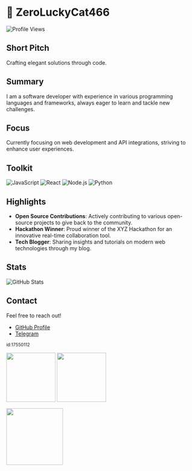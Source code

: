 # 🎉 ZeroLuckyCat466

![Profile Views](https://komarev.com/ghpvc/?username=zerroluckycat466&label=Profile%20Views&color=blue&style=flat)

## Short Pitch
Crafting elegant solutions through code.

## Summary
I am a software developer with experience in various programming languages and frameworks, always eager to learn and tackle new challenges.

## Focus
Currently focusing on web development and API integrations, striving to enhance user experiences.

## Toolkit
![JavaScript](https://img.shields.io/badge/JavaScript-FFEA00?style=flat&logo=javascript&logoColor=black) ![React](https://img.shields.io/badge/React-61DAFB?style=flat&logo=react&logoColor=black) ![Node.js](https://img.shields.io/badge/Node.js-68A063?style=flat&logo=node.js&logoColor=white) ![Python](https://img.shields.io/badge/Python-3776AB?style=flat&logo=python&logoColor=white) 

## Highlights
- **Open Source Contributions**: Actively contributing to various open-source projects to give back to the community.
- **Hackathon Winner**: Proud winner of the XYZ Hackathon for an innovative real-time collaboration tool.
- **Tech Blogger**: Sharing insights and tutorials on modern web technologies through my blog.

## Stats
![GitHub Stats](https://github-readme-stats.vercel.app/api?username=zerroluckycat466&show_icons=true&theme=radical)

## Contact
Feel free to reach out!
- [GitHub Profile](https://github.com/zerroluckycat466)
- [Telegram](https://t.me/zerroluckycat466)

<sub>id:17550112</sub>

<p><img src="https://github-readme-stats.vercel.app/api/top-langs/?username=zerroluckycat466&layout=compact&theme=gruvbox" height="130"/> <img src="https://github-readme-stats.vercel.app/api?username=zerroluckycat466&show_icons=true&theme=gruvbox" height="130"/></p>
<p><img src="https://streak-stats.demolab.com/?user=zerroluckycat466&theme=gruvbox" height="150"/></p>

